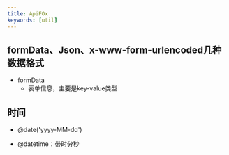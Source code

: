```yaml
---
title: ApiFOx
keywords: [util]
---
```




## formData、Json、x-www-form-urlencoded几种数据格式

- formData
  - 表单信息，主要是key-value类型

## 时间

- @date('yyyy-MM-dd')

- @datetime：带时分秒